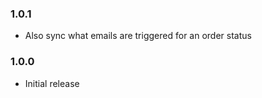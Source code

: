 ### 1.0.1 ###
 - Also sync what emails are triggered for an order status

### 1.0.0 ###
 - Initial release
